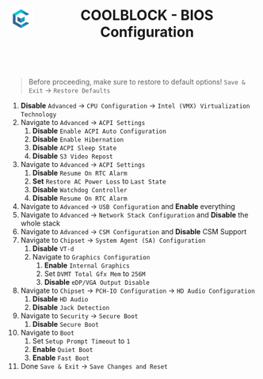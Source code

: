 <header>
  <span style="display: inline-flex; align-items: center;">
    <img src="assets/coolblock-logo.svg" width="48" height="48" style="margin-right: 5px;">
    <h1>COOLBLOCK - BIOS Configuration</h1>
  </span>
</header>

> Before proceeding, make sure to restore to default options! `Save & Exit` -> `Restore Defaults`

1. **Disable** `Advanced` -> `CPU Configuration` -> `Intel (VMX) Virtualization Technology`
2. Navigate to `Advanced` -> `ACPI Settings`
   1. **Disable** `Enable ACPI Auto Configuration`
   2. **Disable** `Enable Hibernation`
   3. **Disable** `ACPI Sleep State`
   4. **Disable** `S3 Video Repost`
3. Navigate to `Advanced` -> `ACPI Settings`
   1. **Disable** `Resume On RTC Alarm`
   2. **Set** `Restore AC Power Loss` to `Last State`
   3. **Disable** `Watchdog Controller`
   4. **Disable** `Resume On RTC Alarm`
4. Navigate to `Advanced` -> `USB Configuration` and **Enable** everything
5. Navigate to `Advanced` -> `Network Stack Configuration` and **Disable** the whole stack
6. Navigate to `Advanced` -> `CSM Configuration` and **Disable** CSM Support
7. Navigate to `Chipset` -> `System Agent (SA) Configuration`
   1. **Disable** `VT-d`
   2. Navigate to `Graphics Configuration`
      1. **Enable** `Internal Graphics`
      2. Set `DVMT Total Gfx Mem` to `256M`
      3. **Disable** `eDP/VGA Output Disable`
8. Navigate to `Chipset` -> `PCH-IO Configuration` -> `HD Audio Configuration`
   1. **Disable** `HD Audio`
   2. **Disable** `Jack Detection`
9. Navigate to `Security` -> `Secure Boot`
   1. **Disable** `Secure Boot`
10. Navigate to `Boot`
    1. Set `Setup Prompt Timeout` to `1`
    2. **Enable** `Quiet Boot`
    3. **Enable** `Fast Boot`
11. Done `Save & Exit` -> `Save Changes and Reset`
